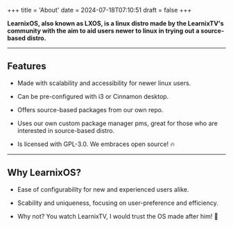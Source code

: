 +++
title = 'About'
date = 2024-07-18T07:10:51
draft = false
+++

**LearnixOS, also known as LXOS, is a linux distro made by the LearnixTV's community with the aim to aid users newer to linux in trying out a source-based distro.**

---

## Features

- Made with scalability and accessibility for newer linux users.

- Can be pre-configured with i3 or Cinnamon desktop.

- Offers source-based packages from our own repo.

- Uses our own custom package manager pms, great for those who are interested in source-based distro.

- Is licensed with GPL-3.0. We embraces open source! 🔥

---

## Why LearnixOS?

- Ease of configurability for new and experienced users alike.

- Scability and uniqueness, focusing on user-preference and efficiency.

- Why not? You watch LearnixTV, I would trust the OS made after him! 🐧
